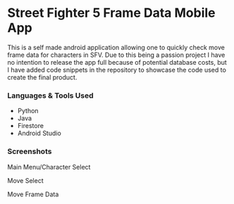# Street Fighter 5 Frame Data Mobile App

This is a self made android application allowing one to quickly check move frame data for characters in SFV. Due to this being a passion project I have no intention to release the app full because of potential database costs, but I have added code snippets in the repository to showcase the code used to create the final product.

### Languages & Tools Used
* Python
* Java
* Firestore
* Android Studio

### Screenshots
Main Menu/Character Select

Move Select

Move Frame Data
